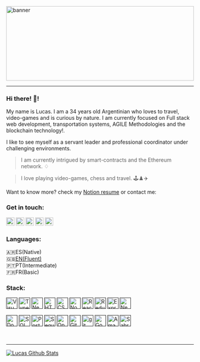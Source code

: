 <!-- HEAD -->
<div style="position:relative; height:200px; width:100%; overflow:hidden">
<img style="object-fit: cover; width:100%" src="https://cdn.midjourney.com/a86c7243-ec55-4533-a0db-a27f4878c0c6/0_0.webp" alt="banner" border="0">
</div>

---

<!-- BODY -->

### **Hi there!** 👋!

My name is Lucas. I am a 34 years old Argentinian who loves to travel, video-games and is curious by nature. I am currently focused on Full stack web development, transportation systems, AGILE Methodologies and the blockchain technology!.

I like to see myself as a servant leader and professional coordinator under challenging environments.

> I am currently intrigued by smart-contracts and the Ethereum network. ♢

> I love playing video-games, chess and travel. 🕹️♟️✈️

Want to know more? check my [Notion resume](https://giant-muse-191.notion.site/Languages-de53451aa82c4aabb0af57f704f86bc3) or contact me:

### **Get in touch:**

[<img alt="twitter" src="https://seeklogo.com/images/T/twitter-square-black-and-white-logo-962E683117-seeklogo.com.png" height=22>][twitter]
[<img alt="ig" src="https://encrypted-tbn0.gstatic.com/images?q=tbn:ANd9GcRctQxs0zvDjVaKfGUdz4igtWec_QSy95OpAQ&usqp=CAU" height=22>][instagram]
[<img alt="wp" src="https://0201.nccdn.net/4_2/000/000/048/0a6/BW_Whatsapp_2_glyph_svg-512.png" height=22>][whatsapp]
[<img alt="tg" src="https://i.pinimg.com/originals/1c/39/c8/1c39c81fccba10c48869ce903c533845.png" height=22>][telegram]
[<img alt="linkedin" src="https://upload.wikimedia.org/wikipedia/commons/thumb/b/be/LinkedIn_logo_In-Black.svg/1024px-LinkedIn_logo_In-Black.svg.png" height=22>][linkedin]

### **Languages:**

🇦🇷ES(Native) <br/>
🇬🇧[EN(Fluent)](https://www.efset.org/cert/TUWDFk) <br/>
🇵🇹PT(Intermediate) <br/>
🇫🇷FR(Basic) <br/>

### **Stack:**

[<img height=30 alt="Visual Studio Code" src="https://upload.wikimedia.org/wikipedia/commons/thumb/2/2d/Visual_Studio_Code_1.18_icon.svg/1024px-Visual_Studio_Code_1.18_icon.svg.png"/>]()
[<img height=30 alt="Typescript" src="https://ypcode.files.wordpress.com/2017/08/typescript_logo_new.png?w=192"/>]()
[<img height=30 alt="NextJS" src="https://seeklogo.com/images/N/next-js-icon-logo-EE302D5DBD-seeklogo.com.png"/>]()
[<img height=30 alt="HTML" src="https://cdn.icon-icons.com/icons2/2107/PNG/512/file_type_html_icon_130541.png"/>]()
[<img height=30 alt="CSS" src="https://cdn.icon-icons.com/icons2/1826/PNG/512/4202020css3htmllogosocialsocialmedia-115668_115633.png"/>]()
[<img height=30 alt="NodeJS" src="https://cdn4.iconfinder.com/data/icons/logos-and-brands/512/233_Node_Js_logo-512.png"/>]()
[<img height=30 alt="React" src="https://cdn4.iconfinder.com/data/icons/logos-3/600/React.js_logo-512.png"/>]()
[<img height=30 alt="Redux" src="https://img.icons8.com/color/48/000000/redux.png"/>]()
[<img height=30 alt="Express" src="https://encrypted-tbn0.gstatic.com/images?q=tbn:ANd9GcRPDyR-Xb70DsaMdrk28bt1DZ6xZ061zBDKew&usqp=CAU"/>]()
[<img height=30 alt="NestJS" src="https://www.npmjs.com/npm-avatar/eyJhbGciOiJIUzI1NiIsInR5cCI6IkpXVCJ9.eyJhdmF0YXJVUkwiOiJodHRwczovL3MuZ3JhdmF0YXIuY29tL2F2YXRhci9lZDI1OTU4NzA0MWM1YWI3OWYyNGNiMWUzNDFmMGEzNz9zaXplPTQ5NiZkZWZhdWx0PXJldHJvIn0.hLdG6hXQE4Dfil6090lrDEuGdsHbfQUijpy5RvzXjSg"/>]()
<br/>

[<img height=30 alt="Docker" src="https://www.oreilly.com/content/wp-content/uploads/sites/2/2020/01/large_v-dark-212e499223241522b08a664ac16fd53e.png"/>]()
[<img height=30 alt="SQL" src="https://www.logolynx.com/images/logolynx/c0/c0f84d9509d6690a70ce4c596f740c62.png"/>]()
[<img height=30 alt="PostgreSQL" src="https://upload.wikimedia.org/wikipedia/commons/thumb/2/29/Postgresql_elephant.svg/1200px-Postgresql_elephant.svg.png"/>]()
[<img height=30 alt="Sequelize ORM" src="https://c0.klipartz.com/pngpicture/51/441/gratis-png-icono-de-cubo-secuela-logo-thumbnail.png"/>]()
[<img height=30 alt="Open-API" src="https://upload.wikimedia.org/wikipedia/commons/a/ab/Swagger-logo.png"/>]()
[<img height=30 alt="Github" src="https://cdn4.iconfinder.com/data/icons/iconsimple-logotypes/512/github-512.png"/>]()
[<img height=30 alt="git" src="https://e7.pngegg.com/pngimages/713/558/png-clipart-computer-icons-pro-git-github-logo-text-logo-thumbnail.png"/>]()
[<img height=30 alt="Google Data Studio" src="https://marketplace.digimind.com/hubfs/Google_Data_Studio-ICON-WithBG.png"/>]()
[<img height=30 alt="Amadeus" src="https://www.traveladvisorsguild.com/wp-content/uploads/2019/10/amadeus-260x260.png"/>]()
[<img height=30 alt="Sabre" src="https://www.gmkfreelogos.com/logos/S/img/Sabre.gif"/>]()

<br/>

---

<!-- FOOTER -->

[![Lucas Github Stats](https://github-readme-stats.vercel.app/api?username=lukasver&count_private=true&show_icons=true&hide=contribs&hide_border=true&include_all_commits=true)](https://github.com/anuraghazra/github-readme-stats)

[twitter]: https://twitter.com/Lverdiell
[instagram]: https://www.instagram.com/l.verdiell/
[whatsapp]: https://wa.link/y8zvli
[telegram]: https://t.me/Lukasver
[linkedin]: https://www.linkedin.com/in/lverdiell/
[github]: https://github.com/lukasver
